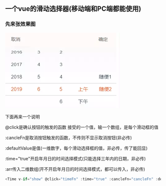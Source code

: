 ## 一个vue的滑动选择器(移动端和PC端都能使用) 
### 先来张效果图
![1](.\1.png)





下面再来一个说明

@click是确认按钮的触发的函数 接受的一个值，输一个数组，是每个滑动框的值

:cancleFn是取消按钮触发的函数，不传则不显示取消按钮(非必传)

:defaultValue是值(一维数字，每个滑动选择框的值，非必传，传了能回显)

:time="true"开启年月日的时间选择模式(只能选择三年内的日期，非必传)

:arr传入二维数组(开不开启年月日的时间选择模式，都可以传入，非必传)



```javascript
<Time v-if="show" @click="timeFn" :time="true" :cancleFn="cancleFn" :defaultValue="defaultValue" :arr="arr"/>
```


